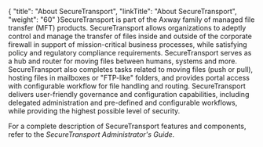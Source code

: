 {
    "title": "About SecureTransport",
    "linkTitle": "About SecureTransport",
    "weight": "60"
}<span class="mc-variable axway_variables.Component_Short_Name variable">SecureTransport</span> is part of the <span class="mc-variable axway_variables.Company_Name variable">Axway</span> family of managed file transfer (MFT) products. <span class="mc-variable axway_variables.Component_Short_Name variable">SecureTransport</span> allows organizations to adeptly control and manage the transfer of files inside and outside of the corporate firewall in support of mission-critical business processes, while satisfying policy and regulatory compliance requirements. <span class="mc-variable axway_variables.Component_Short_Name variable">SecureTransport</span> serves as a hub and router for moving files between humans, systems and more. <span class="mc-variable axway_variables.Component_Short_Name variable">SecureTransport</span> also completes tasks related to moving files (push or pull), hosting files in mailboxes or "FTP-like" folders, and provides portal access with configurable workflow for file handling and routing. <span class="mc-variable axway_variables.Component_Short_Name variable">SecureTransport</span> delivers user-friendly governance and configuration capabilities, including delegated administration and pre-defined and configurable workflows, while providing the highest possible level of security.

For a complete description of <span class="mc-variable axway_variables.Component_Short_Name variable">SecureTransport</span> features and components, refer to the <span class="redirect_st_ag" cshid="admin" data-version="5.3.5">*<span class="mc-variable axway_variables.Component_Short_Name variable">SecureTransport</span> Administrator's Guide*</span>.
